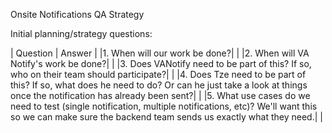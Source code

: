Onsite Notifications QA Strategy

Initial planning/strategy questions:

| Question | Answer |
|1. When will our work be done?| |
|2. When will VA Notify's work be done?| |
|3. Does VANotify need to be part of this? If so, who on their team should participate?| |
|4. Does Tze need to be part of this? If so, what does he need to do? Or can he just take a look at things once the notification has already been sent?| |
|5. What use cases do we need to test (single notification, multiple notifications, etc)? We'll want this so we can make sure the backend team sends us exactly what they need.| |

